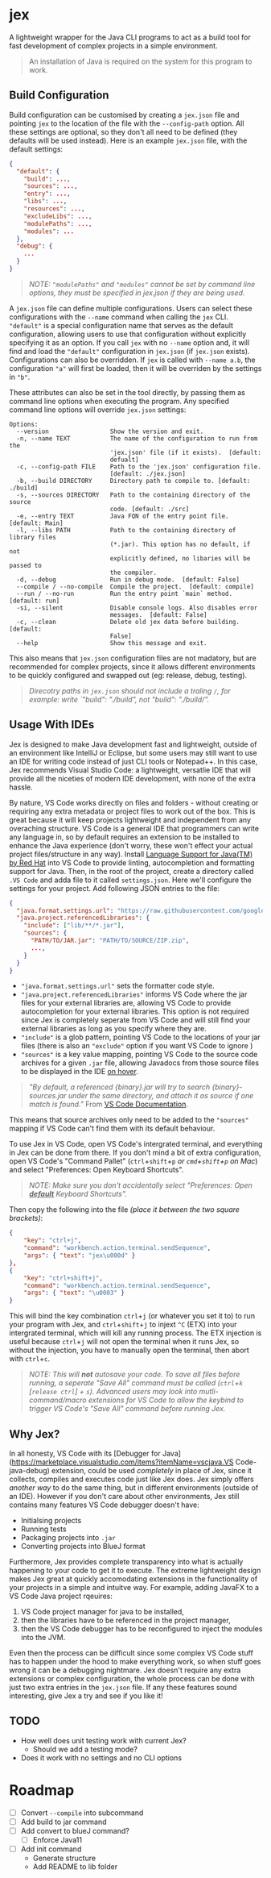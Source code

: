 # jex

A lightweight wrapper for the Java CLI programs to act as a build tool for fast development of complex projects in a simple environment.

> An installation of Java is required on the system for this program to work.

## Build Configuration

Build configuration can be customised by creating a `jex.json` file and pointing `jex` to the location of the file with the `--config-path` option. All these settings are optional, so they don't all need to be defined (they defaults will be used instead). Here is an example `jex.json` file, with the default settings:

```json
{
  "default": {
    "build": ...,
    "sources": ...,
    "entry": ...,
    "libs": ...,
    "resources": ...,
    "excludeLibs": ...,
    "modulePaths": ...,
    "modules": ...
  },
  "debug": {
    ...
  }
}
```

> _NOTE: `"modulePaths"` and `"modules"` cannot be set by command line options, they must be specified in jex.json if they are being used._

A `jex.json` file can define multiple configurations. Users can select these configurations with the `--name` command when calling the `jex` CLI. `"default"` is a special configuration name that serves as the default configuration, allowing users to use that configuration without explicitly specifying it as an option. If you call `jex` with no `--name` option and, it will find and load the `"default"` configuration in `jex.json` (if `jex.json` exists). Configurations can also be overridden. If `jex` is called with `--name a.b`, the configuration `"a"` will first be loaded, then it will be overriden by the settings in `"b"`.

These attributes can also be set in the tool directly, by passing them as command line options when executing the program. Any specified command line options will override `jex.json` settings:

```
Options:
  --version                 Show the version and exit.
  -n, --name TEXT           The name of the configuration to run from the
                            'jex.json' file (if it exists).  [default:
                            defualt]
  -c, --config-path FILE    Path to the 'jex.json' configuration file.
                            [default: ./jex.json]
  -b, --build DIRECTORY     Directory path to compile to. [default: ./build]
  -s, --sources DIRECTORY   Path to the containing directory of the source
                            code. [default: ./src]
  -e, --entry TEXT          Java FQN of the entry point file. [default: Main]
  -l, --libs PATH           Path to the containing directory of library files
                            (*.jar). This option has no default, if not
                            explicitly defined, no libaries will be passed to
                            the compiler.
  -d, --debug               Run in debug mode.  [default: False]
  --compile / --no-compile  Compile the project.  [default: compile]
  --run / --no-run          Run the entry point `main` method.  [default: run]
  -si, --silent             Disable console logs. Also disables error
                            messages.  [default: False]
  -c, --clean               Delete old jex data before building.  [default:
                            False]
  --help                    Show this message and exit.
```

This also means that `jex.json` configuration files are not madatory, but are recommended for complex projects, since it allows different environments to be quickly configured and swapped out (eg: release, debug, testing).

> _Direcotry paths in `jex.json` should not include a traling `/`, for example: write `"build": "./build", not "build": "./build/"._

## Usage With IDEs

Jex is designed to make Java development fast and lightweight, outside of an environment like IntelliJ or Eclipse, but some users may still want to use an IDE for writing code instead of just CLI tools or Notepad++. In this case, Jex recommends Visual Studio Code: a lightweight, versatlie IDE that will provide all the niceties of modern IDE development, with none of the extra hassle.

By nature, VS Code works directly on files and folders - without creating or requiring any extra metadata or project files to work out of the box. This is great because it will keep projects lightweight and independent from any overaching structure. VS Code is a general IDE that programmers can write any language in, so by default requires an extension to be installed to enhance the Java experience (don't worry, these won't effect your actual project files/structure in any way). Install [Language Support for Java(TM) by Red Hat](https://marketplace.visualstudio.com/items?itemName=redhat.java) into VS Code to provide linting, autocompletion and formatting support for Java. Then, in the root of the project, create a directory called `.VS Code` and adda file to it called `settings.json`. Here we'll configure the settings for your project. Add following JSON entries to the file:

```json
{
  "java.format.settings.url": "https://raw.githubusercontent.com/google/styleguide/gh-pages/eclipse-java-google-style.xml",
  "java.project.referencedLibraries": {
    "include": ["lib/**/*.jar"],
    "sources": {
      "PATH/TO/JAR.jar": "PATH/TO/SOURCE/ZIP.zip",
      ...,
    }
  }
}
```

- `"java.format.settings.url"` sets the formatter code style.
- `"java.project.referencedLibraries"` informs VS Code where the jar files for your external libraries are, allowing VS Code to provide autocompletion for your external libraries. This option is not required since Jex is completely seperate from VS Code and will still find your external libraries as long as you specify where they are.
- `"include"` is a glob pattern, pointing VS Code to the locations of your jar files (there is also an `"exclude"` option if you want VS Code to ignore )
- `"sources"` is a key value mapping, pointing VS Code to the source code archives for a given `.jar` file, allowing Javadocs from those source files to be displayed in the IDE [on hover](https://i.stack.imgur.com/bqlRi.png).

> _"By default, a referenced {binary}.jar will try to search {binary}-sources.jar under the same directory, and attach it as source if one match is found."_
> From [VS Code Documentation](https://code.visualstudio.com/docs/java/java-project).

This means that source archives only need to be added to the `"sources"` mapping if VS Code can't find them with its default behaviour.

To use Jex in VS Code, open VS Code's intergrated terminal, and everything in Jex can be done from there. If you don't mind a bit of extra configuration, open VS Code's "Command Pallet" (`ctrl`+`shift`+`p` _or `cmd`+`shift`+`p` on Mac_) and select "Preferences: Open Keyboard Shortcuts".

> _NOTE: Make sure you don't accidentally select "Preferences: Open <u>**default**</u> Keyboard Shortcuts"._

Then copy the following into the file _(place it between the two square brackets)_:

```json
{
    "key": "ctrl+j",
    "command": "workbench.action.terminal.sendSequence",
    "args": { "text": "jex\u000d" }
},
{
    "key": "ctrl+shift+j",
    "command": "workbench.action.terminal.sendSequence",
    "args": { "text": "\u0003" }
}
```

This will bind the key combination `ctrl`+`j` (or whatever you set it to) to run your program with Jex, and `ctrl`+`shift`+`j` to injext `^C` (ETX) into your intergrated terminal, which will kill any running process. The ETX injection is useful because `ctrl`+`j` will not open the terminal when it runs Jex, so without the injection, you have to manually open the terminal, then abort with `ctrl`+`c`.

> _NOTE: This will **not** autosave your code. To save all files before running, a seperate "Save All" command must be called (`ctrl`+`k` [`release ctrl`] + `s`). Advanced users may look into *mutli-command*/*macro* extensions for VS Code to allow the keybind to trigger VS Code's "Save All" command before running Jex._

## Why Jex?

In all honesty, VS Code with its [Debugger for Java](https://marketplace.visualstudio.com/items?itemName=vscjava.VS Code-java-debug) extension, could be used _completely_ in place of Jex, since it collects, compiles and executes code just like Jex does. Jex simply offers _another way_ to do the same thing, but in different environments (outside of an IDE). However if you don't care about other environments, Jex still contains many features VS Code debugger doesn't have:

- Initialsing projects
- Running tests
- Packaging projects into `.jar`
- Converting projects into BlueJ format

Furthermore, Jex provides complete transparency into what is actually happening to your code to get it to execute. The extreme lightweight design makes Jex great at quickly accomodating extensions in the functionality of your projects in a simple and intuitve way. For example, adding JavaFX to a VS Code Java project rqeuires:

1. VS Code project manager for java to be installed,
2. then the libraries have to be referenced in the project manager,
3. then the VS Code debugger has to be reconfigured to inject the modules into the JVM.

Even then the process can be difficult since some complex VS Code stuff has to happen under the hood to make everything work, so when stuff goes wrong it can be a debugging nightmare. Jex doesn't require any extra extensions or complex configuration, the whole process can be done with just two extra entries in the `jex.json` file. If any these features sound interesting, give Jex a try and see if you like it!

## TODO

- How well does unit testing work with current Jex?
  - Should we add a testing mode?
- Does it work with no settings and no CLI options

# Roadmap

- [ ] Convert `--compile` into subcommand
- [ ] Add build to jar command
- [ ] Add convert to blueJ command?
  - [ ] Enforce Java11
- [ ] Add init command
  - Generate structure
  - Add README to lib folder
